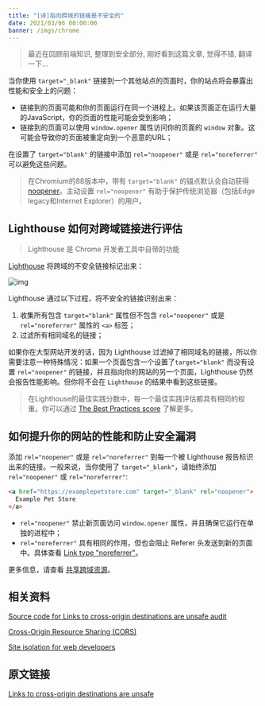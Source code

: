 ```yaml
---
title: "[译]指向跨域的链接是不安全的"
date: 2021/03/06 00:00:00
banner: /imgs/chrome
---
```




> 最近在回顾前端知识, 整理到安全部分, 刚好看到这篇文章, 觉得不错, 翻译一下...

当你使用 `target="_blank"` 链接到一个其他站点的页面时，你的站点将会暴露出性能和安全上的问题：

- 链接到的页面可能和你的页面运行在同一个进程上。如果该页面正在运行大量的JavaScript，你的页面的性能可能会受到影响；
- 链接到的页面可以使用 `window.opener` 属性访问你的页面的 `window` 对象。这可能会导致你的页面被重定向到一个恶意的URL；

在设置了 `target="blank"` 的链接中添加 `rel="noopener"` 或是 `rel="noreferrer"` 可以避免这些问题。

> 在Chromium的88版本中，带有 `target="blank"` 的锚点默认会自动获得 [noopener](https://www.chromestatus.com/feature/6140064063029248)。主动设置 `rel="noopener"` 有助于保护传统浏览器（包括Edge legacy和Internet Explorer）的用户。

## Lighthouse 如何对跨域链接进行评估

> Lighthouse 是 Chrome 开发者工具中自带的功能

[Lighthouse](https://developers.google.com/web/tools/lighthouse/) 将跨域的不安全链接标记出来：

![img](https://pic1.zhimg.com/v2-b11dab41d6fb4e1732983a2f80529f1c_b.png)

Lighthouse 通过以下过程，将不安全的链接识别出来：

1. 收集所有包含 `target="blank"` 属性但不包含 `rel="noopener"` 或是 `rel="noreferrer"` 属性的 `<a>` 标签；
2. 过滤所有相同域名的链接；

如果你在大型网站开发的话，因为 Lighthouse 过滤掉了相同域名的链接，所以你需要注意一种特殊情况：如果一个页面包含一个设置了`target="blank"` 而没有设置 `rel="noopener"` 的链接，并且指向你的网站的另一个页面，Lighthouse 仍然会报告性能影响。但你将不会在 `Lighthouse` 的结果中看到这些链接。

> 在Lighthouse的最佳实践分数中，每一个最佳实践评估都具有相同的权重。你可以通过 [The Best Practices score](https://developers.google.com/web/tools/lighthouse/v3/scoring#best-practices) 了解更多。

## **如何提升你的网站的性能和防止安全漏洞**

添加 `rel="noopener"` 或是 `rel="noreferrer"` 到每一个被 Lighthouse 报告标识出来的链接。一般来说，当你使用了 `target="_blank"`，请始终添加 `rel="noopener"` 或 `rel="noreferrer"`:

```html
<a href="https://examplepetstore.com" target="_blank" rel="noopener">
  Example Pet Store
</a>
```

- `rel="noopener"` 禁止新页面访问 `window.opener` 属性，并且确保它运行在单独的进程中；
- `rel="noreferrer"` 具有相同的作用，但也会阻止 Referer 头发送到新的页面中。具体查看 [Link type "noreferrer"](https://html.spec.whatwg.org/multipage/links.html#link-type-noreferrer)。

更多信息，请查看 [共享跨域资源](https://web.dev/cross-origin-resource-sharing/)。

## 相关资料

[Source code for Links to cross-origin destinations are unsafe audit](https://github.com/GoogleChrome/lighthouse/blob/master/lighthouse-core/audits/dobetterweb/external-anchors-use-rel-noopener.js)

[Cross-Origin Resource Sharing (CORS)](https://web.dev/cross-origin-resource-sharing/)

[Site isolation for web developers](https://developers.google.com/web/updates/2018/07/site-isolation)

## 原文链接

[Links to cross-origin destinations are unsafe](https://web.dev/external-anchors-use-rel-noopener/)